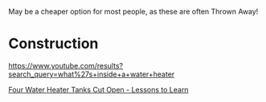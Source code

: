 May be a cheaper option for most people, as these are often Thrown Away!

# Construction
https://www.youtube.com/results?search_query=what%27s+inside+a+water+heater

[Four Water Heater Tanks Cut Open - Lessons to Learn](https://youtu.be/yF_dLlQ6RIo)
